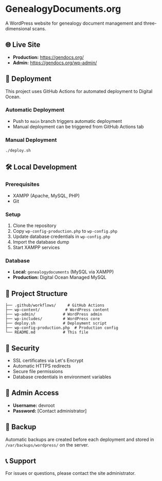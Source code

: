 # GenealogyDocuments.org

A WordPress website for genealogy document management and three-dimensional scans.

## 🌐 Live Site
- **Production:** https://gendocs.org/
- **Admin:** https://gendocs.org/wp-admin/

## 🚀 Deployment

This project uses GitHub Actions for automated deployment to Digital Ocean.

### Automatic Deployment
- Push to `main` branch triggers automatic deployment
- Manual deployment can be triggered from GitHub Actions tab

### Manual Deployment
```bash
./deploy.sh
```

## 🛠️ Local Development

### Prerequisites
- XAMPP (Apache, MySQL, PHP)
- Git

### Setup
1. Clone the repository
2. Copy `wp-config-production.php` to `wp-config.php`
3. Update database credentials in `wp-config.php`
4. Import the database dump
5. Start XAMPP services

### Database
- **Local:** `genealogydocuments` (MySQL via XAMPP)
- **Production:** Digital Ocean Managed MySQL

## 📁 Project Structure

```
├── .github/workflows/     # GitHub Actions
├── wp-content/           # WordPress content
├── wp-admin/            # WordPress admin
├── wp-includes/         # WordPress core
├── deploy.sh            # Deployment script
├── wp-config-production.php  # Production config
└── README.md            # This file
```

## 🔐 Security

- SSL certificates via Let's Encrypt
- Automatic HTTPS redirects
- Secure file permissions
- Database credentials in environment variables

## 📝 Admin Access

- **Username:** devroot
- **Password:** [Contact administrator]

## 🔄 Backup

Automatic backups are created before each deployment and stored in `/var/backups/wordpress/` on the server.

## 📞 Support

For issues or questions, please contact the site administrator.

